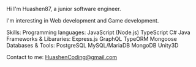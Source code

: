 Hi I'm Huashen87, a junior software engineer.

I'm interesting in Web development and Game development.

Skills:
	Programming languages:
		JavaScript
		(Node.js)
		TypeScript
		C#
		Java
	Frameworks & Libararies:
		Express.js
		GraphQL
		TypeORM
		Mongoose
	Databases & Tools:
		PostgreSQL
		MySQL/MariaDB
		MongoDB
		Unity3D

Contact to me: HuashenCoding@gmail.com
